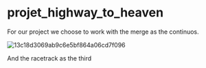 # projet_highway_to_heaven

For our project we choose to work with the merge as the continuos. 

![13c18d3069ab9c6e5bf864a06cd7f096](https://github.com/joaopvolpi/projet_highway_to_heaven/assets/52925699/da9dac4a-ca83-46b0-91b4-a8114792835f)

And the racetrack as the third
